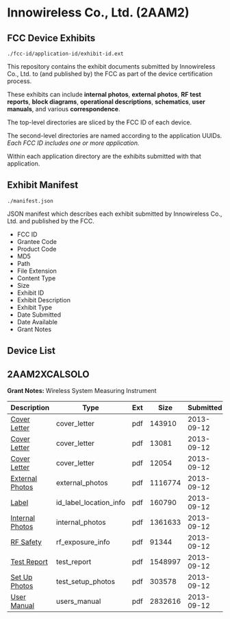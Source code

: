 # Innowireless Co., Ltd. (2AAM2)
## FCC Device Exhibits

```
./fcc-id/application-id/exhibit-id.ext
```

This repository contains the exhibit documents submitted by Innowireless Co., Ltd. to (and published by) the FCC as part of the device certification process.

These exhibits can include **internal photos**, **external photos**, **RF test reports**, **block diagrams**, **operational descriptions**, **schematics**, **user manuals**, and various **correspondence**.

The top-level directories are sliced by the FCC ID of each device.

The second-level directories are named according to the application UUIDs. *Each FCC ID includes one or more application.*

Within each application directory are the exhibits submitted with that application. 

## Exhibit Manifest

```
./manifest.json
```

JSON manifest which describes each exhibit submitted by Innowireless Co., Ltd. and published by the FCC.

- FCC ID
- Grantee Code
- Product Code
- MD5
- Path
- File Extension
- Content Type
- Size
- Exhibit ID
- Exhibit Description
- Exhibit Type
- Date Submitted
- Date Available
- Grant Notes

## Device List
## 2AAM2XCALSOLO
**Grant Notes:** Wireless System Measuring Instrument

| Description | Type | Ext | Size | Submitted | Available |
| ----------- | ---- | --- | ---- | --------- | --------- |
| [Cover Letter](2AAM2XCALSOLO/fb0fc982c223dd1cdac30075a5d8b3cc/2070374.pdf) | cover_letter | pdf | 143910 | 2013-09-12 | 2013-09-12 |
| [Cover Letter](2AAM2XCALSOLO/fb0fc982c223dd1cdac30075a5d8b3cc/2070375.pdf) | cover_letter | pdf | 13081 | 2013-09-12 | 2013-09-12 |
| [Cover Letter](2AAM2XCALSOLO/fb0fc982c223dd1cdac30075a5d8b3cc/2070376.pdf) | cover_letter | pdf | 12054 | 2013-09-12 | 2013-09-12 |
| [External Photos](2AAM2XCALSOLO/fb0fc982c223dd1cdac30075a5d8b3cc/2070377.pdf) | external_photos | pdf | 1116774 | 2013-09-12 | 2014-03-12 |
| [Label](2AAM2XCALSOLO/fb0fc982c223dd1cdac30075a5d8b3cc/2070379.pdf) | id_label_location_info | pdf | 160790 | 2013-09-12 | 2013-09-12 |
| [Internal Photos](2AAM2XCALSOLO/fb0fc982c223dd1cdac30075a5d8b3cc/2070378.pdf) | internal_photos | pdf | 1361633 | 2013-09-12 | 2014-03-12 |
| [RF Safety](2AAM2XCALSOLO/fb0fc982c223dd1cdac30075a5d8b3cc/2070382.pdf) | rf_exposure_info | pdf | 91344 | 2013-09-12 | 2013-09-12 |
| [Test Report](2AAM2XCALSOLO/fb0fc982c223dd1cdac30075a5d8b3cc/2070385.pdf) | test_report | pdf | 1548997 | 2013-09-12 | 2013-09-12 |
| [Set Up Photos](2AAM2XCALSOLO/fb0fc982c223dd1cdac30075a5d8b3cc/2070384.pdf) | test_setup_photos | pdf | 303578 | 2013-09-12 | 2014-03-12 |
| [User Manual](2AAM2XCALSOLO/fb0fc982c223dd1cdac30075a5d8b3cc/2070386.pdf) | users_manual | pdf | 2832616 | 2013-09-12 | 2013-09-12 |
